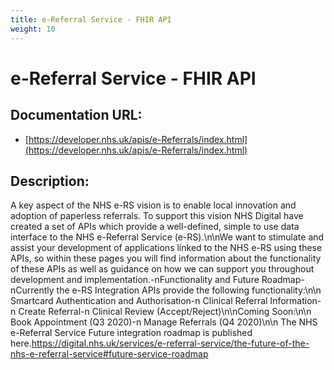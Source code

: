```yaml
---
title: e-Referral Service - FHIR API
weight: 10
---
```


# e-Referral Service - FHIR API

## Documentation URL:
 - [https://developer.nhs.uk/apis/e-Referrals/index.html](https://developer.nhs.uk/apis/e-Referrals/index.html)

## Description:
A key aspect of the NHS e-RS vision is to enable local innovation and adoption of paperless referrals. To support this vision NHS Digital have created a set of APIs which provide a well-defined, simple to use data interface to the NHS e-Referral Service (e-RS).\n\nWe want to stimulate and assist your development of applications linked to the NHS e-RS using these APIs, so within these pages you will find information about the functionality of these APIs as well as guidance on how we can support you throughout development and implementation.-nFunctionality and Future Roadmap-nCurrently the e-RS Integration APIs provide the following functionality:\n\n    Smartcard Authentication and Authorisation-n    Clinical Referral Information-n    Create Referral-n    Clinical Review (Accept/Reject)\n\nComing Soon:\n\n    Book Appointment (Q3 2020)-n    Manage Referrals (Q4 2020)\n\n    The NHS e-Referral Service Future integration roadmap is published here.<https://digital.nhs.uk/services/e-referral-service/the-future-of-the-nhs-e-referral-service#future-service-roadmap>

